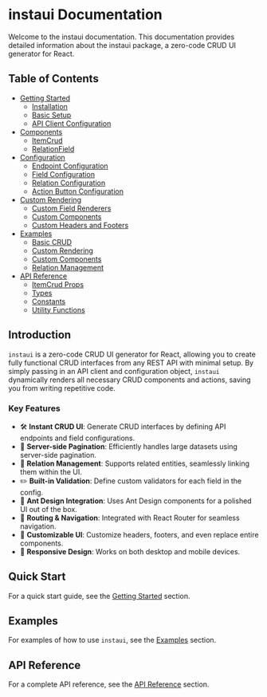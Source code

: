 # instaui Documentation

Welcome to the instaui documentation. This documentation provides detailed information about the instaui package, a
zero-code CRUD UI generator for React.

## Table of Contents

- [Getting Started](./getting-started.md)
    - [Installation](./getting-started.md#installation)
    - [Basic Setup](./getting-started.md#basic-setup)
    - [API Client Configuration](./getting-started.md#api-client-configuration)
- [Components](./components.md)
    - [ItemCrud](./components.md#itemcrud)
    - [RelationField](./components.md#relationfield)
- [Configuration](./configuration.md)
    - [Endpoint Configuration](./configuration.md#endpoint-configuration)
    - [Field Configuration](./configuration.md#field-configuration)
    - [Relation Configuration](./configuration.md#relation-configuration)
    - [Action Button Configuration](./configuration.md#action-button-configuration)
- [Custom Rendering](./custom-rendering.md)
    - [Custom Field Renderers](./custom-rendering.md#custom-field-renderers)
    - [Custom Components](./custom-rendering.md#custom-components)
    - [Custom Headers and Footers](./custom-rendering.md#custom-headers-and-footers)
- [Examples](./examples.md)
    - [Basic CRUD](./examples.md#basic-crud)
    - [Custom Rendering](./examples.md#custom-rendering)
    - [Custom Components](./examples.md#custom-components)
    - [Relation Management](./examples.md#relation-management)
- [API Reference](./api-reference.md)
    - [ItemCrud Props](./api-reference.md#itemcrud-props)
    - [Types](./api-reference.md#types)
    - [Constants](./api-reference.md#constants)
    - [Utility Functions](./api-reference.md#utility-functions)

## Introduction

`instaui` is a zero-code CRUD UI generator for React, allowing you to create fully functional CRUD interfaces from any
REST API with minimal setup. By simply passing in an API client and configuration object, `instaui` dynamically renders
all necessary CRUD components and actions, saving you from writing repetitive code.

### Key Features

- 🛠️ **Instant CRUD UI**: Generate CRUD interfaces by defining API endpoints and field configurations.
- 📄 **Server-side Pagination**: Efficiently handles large datasets using server-side pagination.
- 🔗 **Relation Management**: Supports related entities, seamlessly linking them within the UI.
- ✏️ **Built-in Validation**: Define custom validators for each field in the config.
- 🚀 **Ant Design Integration**: Uses Ant Design components for a polished UI out of the box.
- 🔄 **Routing & Navigation**: Integrated with React Router for seamless navigation.
- 🎨 **Customizable UI**: Customize headers, footers, and even replace entire components.
- 📱 **Responsive Design**: Works on both desktop and mobile devices.

## Quick Start

For a quick start guide, see the [Getting Started](./getting-started.md) section.

## Examples

For examples of how to use `instaui`, see the [Examples](./examples.md) section.

## API Reference

For a complete API reference, see the [API Reference](./api-reference.md) section.
